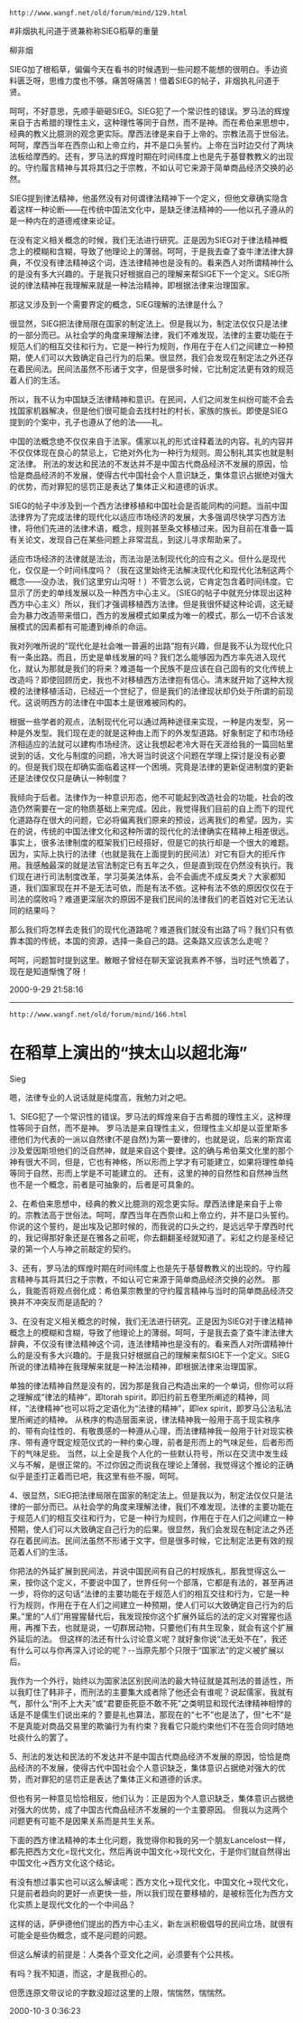 `http://www.wangf.net/old/forum/mind/129.html`

#非烟执礼问道于贤兼称称SIEG稻草的重量

柳非烟

SIEG加了根稻草，偏偏今天在看书的时候遇到一些问题不能想的很明白。手边资料匮乏呀，思维力度也不够。痛苦呀痛苦！借着SIEG的帖子，非烟执礼问道于贤。

呵呵，不好意思，先顺手砸砸SIEG。SIEG犯了一个常识性的错误。罗马法的辉煌来自于古希腊的理性主义，这种理性等同于自然，而不是神。而在希伯来思想中，经典的教义比臆测的观念更实际。摩西法律是来自于上帝的。宗教法高于世俗法。呵呵，摩西当年在西奈山和上帝立约，并不是口头誓约。上帝在当时边交付了两块法板给摩西的。还有，罗马法的辉煌时期在时间纬度上也是先于基督教教义的出现的。守约履言精神与其将其归之于宗教，不如认可它来源于简单商品经济交换的必然。

SIEG提到律法精神，他虽然没有对何谓律法精神下一个定义，但他文章确实隐含着这样一种论断——在传统中国法文化中，是缺乏律法精神的——他以孔子遵从的是一种内在的道德戒律来论证。

在没有定义相关概念的时候，我们无法进行研究。正是因为SIEG对于律法精神概念上的模糊和含糊，导致了他理论上的薄弱。呵呵，于是我去查了查牛津法律大辞典，不仅没有律法精神这个词，连法律精神也是没有的。看来西人对所谓精神什么的是没有多大兴趣的。于是我只好根据自己的理解来帮SIGE下一个定义。SIEG所说的律法精神在我理解来就是一种法治精神，即根据法律来治理国家。

那这又涉及到一个需要界定的概念，SIEG理解的法律是什么？

很显然，SIEG把法律局限在国家的制定法上。但是我以为，制定法仅仅只是法律的一部分而已。从社会学的角度来理解法律，我们不难发现，法律的主要功能在于规范人们的相互交往和行为，它是一种行为规则，作用在于在人们之间建立一种预期，使人们可以大致确定自己行为的后果。很显然，我们会发现在制定法之外还存在着民间法。民间法虽然不形诸于文字，但是很多时候，它比制定法更有效的规范着人们的生活。

所以，我不认为中国缺乏法律精神和意识。在民间，人们之间发生纠纷可能不会去找国家机器解决，但是他们很可能会去找村社的村长，家族的族长。即使是SIEG提到的个案中，孔子也遵从了他的法——礼。

中国的法概念绝不仅仅来自于法家。儒家以礼的形式诠释着法的内容。礼的内容并不仅仅体现在良心的禁忌上，它绝对外化为一种行为规则。周公制礼其实也就是制定法律。
刑法的发达和民法的不发达并不是中国古代商品经济不发展的原因，恰恰是商品经济的不发展，使得古代中国社会个人意识缺乏，集体意识占据绝对强大的优势，而对罪犯的惩罚正是表达了集体正义和道德的诉求。

SIEG的帖子中涉及到一个西方法律移植和中国社会是否能同构的问题。当前中国法律界为了完成法律的现代化以适应市场经济的发展，大多强调尽快学习西方法律，将他们先进的法律术语，概念，规则甚至条文移植过来。因为目前在准备一篇有关论文，发现自己在某些问题上非常混乱，到这儿寻求帮助来了。

适应市场经济的法律就是法治，而法治是法制现代化的应有之义。但什么是现代化，仅仅是一个时间纬度吗？（我在这里始终无法解决现代化和现代化法制这两个概念——没办法，我们这里穷山沟呀！）不管怎么说，它肯定包含着时间纬度。它显示了历史的单线发展以及一种西方中心主义。（SIEG的帖子中就充分体现出这种西方中心主义）所以，我们才强调移植西方法律。但是我很怀疑这种论调，这无疑会为暴力改造带来借口，西方的发展模式如果成为唯一的模式，那么一切不合该发展模式的因素都有可能遭到棒杀的命运。

我对列唯所说的“现代化是社会唯一普遍的出路”抱有兴趣，但是我不认为现代化只有一条出路。而且，历史是单线发展的吗？我们怎么能够因为西方率先进入现代化，就认为那就是我们的将来？难道每一个民族不是应该在自己固有的文化传统上改造吗？即使回顾历史，我也不对移植西方法律抱有信心。清末就开始了这种大规模的法律移植活动，已经近一个世纪了，但是我们的法律现状却仍处于所谓的前现代。这说明西方的法律在中国本土是很难被同构的。

根据一些学者的观点，法制现代化可以通过两种途径来实现，一种是内发型，另一种是外发型。我们现在走的就是这种由上而下的外发型道路。好象制定了和市场经济相适应的法就可以建构市场经济。这让我想起老冷大哥在天涯给我的一篇回帖里说到的话，文化与制度的问题，冷大哥当时说这个问题在学理上探讨是没有必要的。但是我们现在却确实面临着这样一个困境。究竟是法律的更新促进制度的更新还是法律仅仅只是确认一种制度？

我倾向于后者。法律作为一种意识形态，他不可能起到改造社会的功能，社会的改造仍然需要在一定的物质基础上来完成。因此，我觉得我们目前的自上而下的现代化道路存在很大的问题，它必将偏离我们原来的预设，远离我们的希望。因为，实在的说，传统的中国法律文化和这种所谓的现代化的法律确实在精神上相差很远。事实上，很多法律制度的框架我们已经搭好，但是它的执行却是一个很大的难题。因为，实际上执行的法律（也就是我在上面提到的民间法）对它有巨大的拒斥作用。我感触最深的就是法官法制定已有五年之久，但是直到现在仍然没有执行。我们现在进行司法制度改革，学习英美法体系，会不会画虎不成反类犬？大家都知道，我们国家现在并不是无法可依，而是有法不依。这种有法不依的原因仅仅在于司法的腐败吗？难道更深层次的原因不是我们民间的法律我们的老百姓对它无法认同的结果吗？

那么我们将怎样去走我们的现代化道路呢？难道我们就没有出路了吗？我们只有依靠本国的传统，本国的资源，选择一条自己的路。这条路又应该怎么走呢？

呵呵，问题暂时提到这里。散眼子曾经在聊天室说我素养不够，当时还气愤着了，现在是知道惭愧了呀！

2000-9-29 21:58:16

---

`http://www.wangf.net/old/forum/mind/166.html`

# 在稻草上演出的“挟太山以超北海”

Sieg

嗯，法律专业的人说话就是纯度高，我勉力对之吧。

1、SIEG犯了一个常识性的错误。罗马法的辉煌来自于古希腊的理性主义，这种理性等同于自然，而不是神。
罗马法是来自理性主义，但理性主义却是以亚里斯多德他们为代表的一派以自然律(不是自然)为第一要律的，也就是说，后来的斯宾诺沙及爱因斯坦他们的泛自然神，就是来自这个要律。这的确与希伯莱文化里的那个神有很大不同，但是，它也有神格，所以形而上学才有可能建立，如果将理性单纯等同于自然，形而上学是不可能建立的。
还有，这里的神的自然性和自然神当然也不是一个概念，前者是可抽象的，后者是可具象的。

2、在希伯来思想中，经典的教义比臆测的观念更实际。摩西法律是来自于上帝的。宗教法高于世俗法。呵呵，摩西当年在西奈山和上帝立约，并不是口头誓约。
你说的这个誓约，是出埃及记那时候的，而我说的口头之约，是远远早于摩西时代的，我记得那好象还是在雅各之前呢，你去翻翻圣经就知道了。彩虹之约是圣经记录的第一个人与神之前敲定的契约。

3、还有，罗马法的辉煌时期在时间纬度上也是先于基督教教义的出现的。守约履言精神与其将其归之于宗教，不如认可它来源于简单商品经济交换的必然。
那么，我能否将观点弱化成：希伯莱宗教里的守约履言精神与当时的简单商品经济交换并不冲突反而是适配的？

3、在没有定义相关概念的时候，我们无法进行研究。正是因为SIEG对于律法精神概念上的模糊和含糊，导致了他理论上的薄弱。呵呵，于是我去查了查牛津法律大辞典，不仅没有律法精神这个词，连法律精神也是没有的。看来西人对所谓精神什么的是没有多大兴趣的。于是我只好根据自己的理解来帮SIGE下一个定义。SIEG所说的律法精神在我理解来就是一种法治精神，即根据法律来治理国家。

单独的律法精神自然是没有的，因为那是我自己构造出来的一个单词，但你可以将之理解成“律法的精神”，即torah spirit，即旧约前五卷里所阐述的精神，同样，“法律精神”也可以将之定语化为“法律的精神”，即lex spirit，即罗马公法私法里所阐述的精神。
从秩序的构造层面来说，律法精神我一般用于高于现实秩序的、带有向往性的、有敬畏感的一种遵从心理，而法律精神我一般用于针对现实秩序、带有遵守既定规范仪式的一种约束心理，前者是形而上的气味足些，后者形而下的气味足些。
当然，以上全是我个人化的一些默认符号，所以在交流中发生歧义与不解，是很正常的。不过你因之而说我在理论上薄弱，我觉得这个推论的正确似乎是歪打正着而已吧，我这里有些不服，呵呵。

4、很显然，SIEG把法律局限在国家的制定法上。但是我以为，制定法仅仅只是法律的一部分而已。从社会学的角度来理解法律，我们不难发现，法律的主要功能在于规范人们的相互交往和行为，它是一种行为规则，作用在于在人们之间建立一种预期，使人们可以大致确定自己行为的后果。很显然，我们会发现在制定法之外还存在着民间法。民间法虽然不形诸于文字，但是很多时候，它比制定法更有效的规范着人们的生活。

你把法的外延扩展到民间法，并说中国民间有自己的村规族礼，那我觉得这么一来，按你这个定义，不要说中国了，世界任何一个部落，它都是有法的，甚至再进一步，将你的这句话“法律的主要功能在于规范人们的相互交往和行为，它是一种行为规则，作用在于在人们之间建立一种预期，使人们可以大致确定自己行为的后果。”里的“人们”用猩猩替代后，我发现按你这个扩展外延后的法的定义对猩猩也适用，再推下去，也就是说，一切群居动物，只要他们有共生现象，就会有这个扩展外延后的法。
但这样的法还有什么讨论意义呢？就好象你说“法无处不在”，我还有什么可以与你再深入讨论的呢？--当原先那个只限于“国家法”的定义被扩展以后。

我作为一个外行，始终以为国家法区别民间法的最大特征就是其刑法的普适性，所以我盯住了韩非子，而刑法的主要集大成者除了他还会有谁呢？说起儒家，我就有气，那什么“刑不上大夫”或“君要臣死臣不敢不死”之类明显和现代法律精神相悖的话是不是儒生们说出来的？要是礼也算法，那现在的“七不”也是法了，但“七不”是不是真能对商品交易里的欺骗行为有约束？我看它只能约束他们不在签合同时随地吐痰什么的罢了。

5、刑法的发达和民法的不发达并不是中国古代商品经济不发展的原因，恰恰是商品经济的不发展，使得古代中国社会个人意识缺乏，集体意识占据绝对强大的优势，而对罪犯的惩罚正是表达了集体正义和道德的诉求。

但也有另一种意见恰恰相反，他们认为：正是因为个人意识缺乏，集体意识占据绝对强大的优势，成了中国古代商品经济不发展的一个主要原因。
但我以为这两个问题更有可能不是因果关系而是共生关系。

下面的西方律法精神的本土化问题，我觉得你和我的另一个朋友Lancelost一样，都先把西方文化=现代文化，然后再说中国文化->现代文化，于是你们就自然得出中国文化->西方文化这个结论。

有没有想过事实也可以这么解读呢：西方文化->现代文化，中国文化->现代文化，只是前者趋向的更好一点更快一些，所以我们现在要移植的，是被标签化为西方文化实质上是现代文化的一个中间品？

这样的话，萨伊德他们提出的西方中心主义，新左派积极倡导的民间立场，就很有可能全是些伪概念，或不是问题的问题。

但这么解读的前提是：人类各个亚文化之间，必须要有个公共核。

有吗？我不知道，而这，才是我担心的。

但愿连原文带议论的字数没超过这里的上限，惴惴然，惴惴然。

2000-10-3 0:36:23